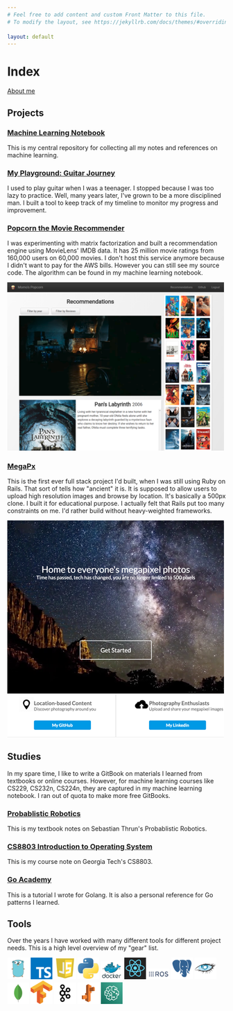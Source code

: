 ```yaml
---
# Feel free to add content and custom Front Matter to this file.
# To modify the layout, see https://jekyllrb.com/docs/themes/#overriding-theme-defaults

layout: default
---
```


# Index

[About me](./about)

## Projects

### [Machine Learning Notebook](https://calvinfeng.gitbook.io/machine-learning-notebook/)

This is my central repository for collecting all my notes and references on machine learning.

### [My Playground: Guitar Journey](http://playground-dev.eba-ktvvwwav.us-west-2.elasticbeanstalk.com/)

I used to play guitar when I was a teenager. I stopped because I was too lazy to practice. Well,
many years later, I've grown to be a more disciplined man. I built a tool to keep track of my
timeline to monitor my progress and improvement.

### [Popcorn the Movie Recommender](https://github.com/calvinfeng/popcorn)

I was experimenting with matrix factorization and built a recommendation engine using MovieLens'
IMDB data. It has 25 million movie ratings from 160,000 users on 60,000 movies. I don't host this
service anymore because I didn't want to pay for the AWS bills. However you can still see my
source code. The algorithm can be found in my machine learning notebook.

<img alt="Popcorn" width="500" src="assets/screenshot/popcorn.png" />

### [MegaPx](https://github.com/calvinfeng/megapx)

This is the first ever full stack project I'd built, when I was still using Ruby on Rails. That
sort of tells how "ancient" it is. It is supposed to allow users to upload high resolution images
and browse by location. It's basically a 500px clone. I built it for educational purpose. I actually
felt that Rails put too many constraints on me. I'd rather build without heavy-weighted frameworks.

<img alt="MegaPx" width="500" src="assets/screenshot/megapx.png" />

## Studies

In my spare time, I like to write a GitBook on materials I learned from textbooks or online courses.
However, for machine learning courses like CS229, CS232n, CS224n, they are captured in my machine
learning notebook. I ran out of quota to make more free GitBooks.

### [Probablistic Robotics](https://calvinfeng.gitbook.io/probabilistic-robotics/)

This is my textbook notes on Sebastian Thrun's Probablistic Robotics.

### [CS8803 Introduction to Operating System](https://calvinfeng.gitbook.io/cs8803/)

This is my course note on Georgia Tech's CS8803.

### [Go Academy](https://go-academy.gitbook.io/go-academy/)

This is a tutorial I wrote for Golang. It is also a personal reference for Go patterns I learned.

## Tools

Over the years I have worked with many different tools for different project needs. This is a high
level overview of my "gear" list.

<img alt="Golang" width="50" src="assets/img/golang.png" />
<img alt="TypeScript" width="50" src="assets/img/typescript.png" />
<img alt="JavaScript" width="50" src="assets/img/javascript.png" />
<img alt="Python" width="50" src="assets/img/python.png" />
<img alt="Docker" width="50" src="assets/img/docker.png" />
<img alt="React" width="50" src="assets/img/react.png" />
<img alt="ROS" width="50" src="assets/img/ros.png" />
<img alt="PostgreSQL" width="50" src="assets/img/postgresql.png" />
<img alt="Cassandra" width="50" src="assets/img/cassandra.png" />
<img alt="MongoDB" width="50" src="assets/img/mongodb.png" />
<img alt="Tensorflow" width="50" src="assets/img/tensorflow.svg" />
<img alt="Apache Kafka" width="50" src="assets/img/kafka.png" />
<img alt="AWS Elastic Beanstalk" width="50" src="assets/img/elasticbeanstalk.png">
<img alt="AWS SageMaker" width="50" src="assets/img/sagemaker.png">


